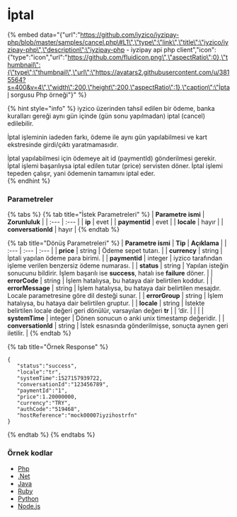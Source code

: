 # İptal

{% embed data="{\"url\":\"https://github.com/iyzico/iyzipay-php/blob/master/samples/cancel.php\#L1\",\"type\":\"link\",\"title\":\"iyzico/iyzipay-php\",\"description\":\"iyzipay-php - iyzipay api php client\",\"icon\":{\"type\":\"icon\",\"url\":\"https://github.com/fluidicon.png\",\"aspectRatio\":0},\"thumbnail\":{\"type\":\"thumbnail\",\"url\":\"https://avatars2.githubusercontent.com/u/3815564?s=400&v=4\",\"width\":200,\"height\":200,\"aspectRatio\":1},\"caption\":\"İptal sorgusu Php örneği\"}" %}

{% hint style="info" %}
iyzico üzerinden tahsil edilen bir ödeme, banka kuralları gereği aynı gün içinde \(gün sonu yapılmadan\) iptal \(cancel\) edilebilir.

İptal işleminin iadeden farkı, ödeme ile aynı gün yapılabilmesi ve kart ekstresinde girdi/çıktı yaratmamasıdır. 

İptal yapılabilmesi için ödemeye ait id \(paymentId\) gönderilmesi gerekir. İptal işlemi başarılıysa iptal edilen tutar \(price\) servisten döner. İptal işlemi tepeden çalışır, yani ödemenin tamamını iptal eder.  
{% endhint %}

### Parametreler





{% tabs %}
{% tab title="İstek Parametreleri" %}
| **Parametre ismi** | **Zorunluluk** |
| :--- | :--- |
| **ip** | evet |
| **paymentid** | evet |
| **locale** | hayır |
| **conversationId** | hayır |
{% endtab %}

{% tab title="Dönüş Parametreleri" %}
| **Parametre ismi** | **Tip** | **Açıklama** |
| :--- | :--- | :--- |
| **price** | string | Ödeme sepet tutarı. |
| **currency** | string | İptali yapılan ödeme para birimi. |
| **paymentid** | integer | iyzico tarafından işleme verilen benzersiz ödeme numarası. |
| **status** | string | Yapılan isteğin sonucunu bildirir. İşlem başarılı ise **success**, hatalı ise **failure** döner. |
| **errorCode** | string | İşlem hatalıysa, bu hataya dair belirtilen koddur. |
| **errorMessage** | string | İşlem hatalıysa, bu hataya dair belirtilen mesajdır. Locale parametresine göre dil desteği sunar. |
| **errorGroup** | string | İşlem hatalıysa, bu hataya dair belirtilen gruptur. |
| **locale** | string | İstekte belirtilen locale değeri geri dönülür, varsayılan değeri **tr** |
| ’dir. |  |  |
| **systemTime** | integer | Dönen sonucun o anki unix timestamp değeridir. |
| **conversationId** | string | İstek esnasında gönderilmişse, sonuçta aynen geri iletilir. |
{% endtab %}

{% tab title="Örnek Response" %}
```text
{  
   "status":"success",
   "locale":"tr",
   "systemTime":1527157939722,
   "conversationId":"123456789",
   "paymentId":"1",
   "price":1.20000000,
   "currency":"TRY",
   "authCode":"519468",
   "hostReference":"mock00007iyzihostrfn"
}
```
{% endtab %}
{% endtabs %}

### Örnek kodlar

* [Php](https://github.com/iyzico/iyzipay-php/blob/master/samples/cancel.php#L1)
* [.Net](https://github.com/iyzico/iyzipay-dotnet/blob/master/Iyzipay.Samples/CancelSample.cs#L10)
* [Java](https://github.com/iyzico/iyzipay-java/blob/master/src/test/java/com/iyzipay/sample/CancelSample.java#L14)
* [Ruby](https://github.com/iyzico/iyzipay-ruby/blob/master/spec/cancel_spec.rb#L13)
* [Python](https://github.com/iyzico/iyzipay-python/blob/master/samples/cancel.py#L11)
* [Node.js](https://github.com/iyzico/iyzipay-node/blob/master/samples/IyzipaySamples.js#L151)

